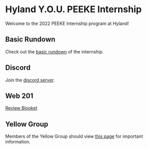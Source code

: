 # Hyland Y.O.U. PEEKE Internship
Welcome to the 2022 PEEKE Internship program at Hyland!

## Basic Rundown
Check out the [basic rundown](BasicRundown.md) of the internship.

## Discord
Join the [discord server](https://discord.gg/GMCuKE5GbT).

## Web 201
[Review Blooket](https://dashboard.blooket.com/set/626001bf34a6242f102ac990)

## Yellow Group
Members of the Yellow Group should view [this page](YellowGroup.md) for important information.